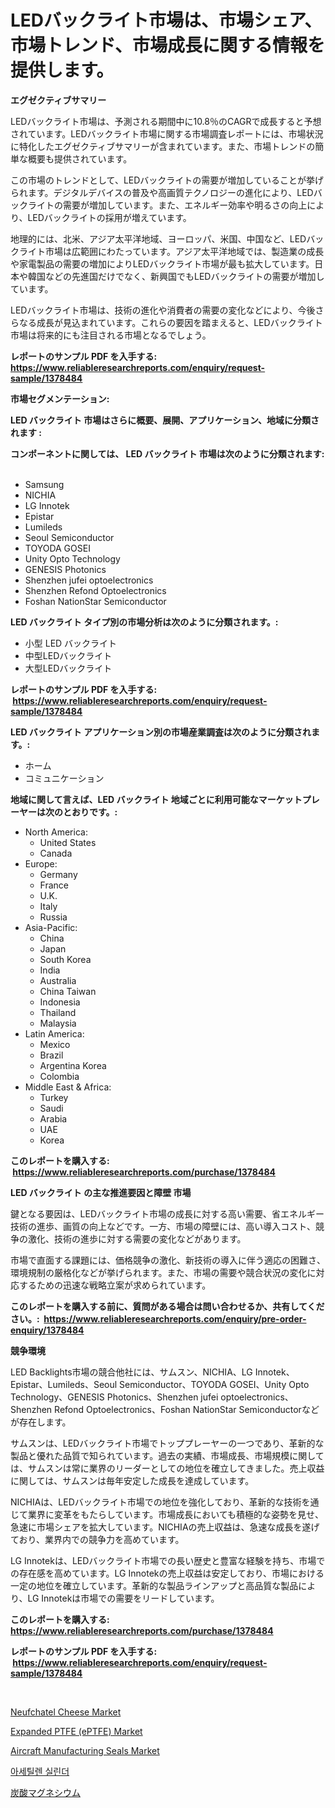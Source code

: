 <p><h1>LEDバックライト市場は、市場シェア、市場トレンド、市場成長に関する情報を提供します。</h1></p><p><strong>エグゼクティブサマリー</strong></p>
<p><p>LEDバックライト市場は、予測される期間中に10.8％のCAGRで成長すると予想されています。LEDバックライト市場に関する市場調査レポートには、市場状況に特化したエグゼクティブサマリーが含まれています。また、市場トレンドの簡単な概要も提供されています。</p><p>この市場のトレンドとして、LEDバックライトの需要が増加していることが挙げられます。デジタルデバイスの普及や高画質テクノロジーの進化により、LEDバックライトの需要が増加しています。また、エネルギー効率や明るさの向上により、LEDバックライトの採用が増えています。</p><p>地理的には、北米、アジア太平洋地域、ヨーロッパ、米国、中国など、LEDバックライト市場は広範囲にわたっています。アジア太平洋地域では、製造業の成長や家電製品の需要の増加によりLEDバックライト市場が最も拡大しています。日本や韓国などの先進国だけでなく、新興国でもLEDバックライトの需要が増加しています。</p><p>LEDバックライト市場は、技術の進化や消費者の需要の変化などにより、今後さらなる成長が見込まれています。これらの要因を踏まえると、LEDバックライト市場は将来的にも注目される市場となるでしょう。</p></p>
<p><strong>レポートのサンプル PDF を入手する: <a href="https://www.reliableresearchreports.com/enquiry/request-sample/1378484">https://www.reliableresearchreports.com/enquiry/request-sample/1378484</a></strong></p>
<p><strong>市場セグメンテーション:</strong></p>
<p><strong> LED バックライト 市場はさらに概要、展開、アプリケーション、地域に分類されます :</strong></p>
<p><strong>コンポーネントに関しては、 LED バックライト 市場は次のように分類されます: &nbsp;</strong></p>
<p><ul><li>Samsung</li><li>NICHIA</li><li>LG Innotek</li><li>Epistar</li><li>Lumileds</li><li>Seoul Semiconductor</li><li>TOYODA GOSEI</li><li>Unity Opto Technology</li><li>GENESIS Photonics</li><li>Shenzhen jufei optoelectronics</li><li>Shenzhen Refond Optoelectronics</li><li>Foshan NationStar Semiconductor</li></ul></p>
<p><strong> LED バックライト タイプ別の市場分析は次のように分類されます。:</strong></p>
<p><ul><li>小型 LED バックライト</li><li>中型LEDバックライト</li><li>大型LEDバックライト</li></ul></p>
<p><strong>レポートのサンプル PDF を入手する: &nbsp;<a href="https://www.reliableresearchreports.com/enquiry/request-sample/1378484">https://www.reliableresearchreports.com/enquiry/request-sample/1378484</a></strong></p>
<p><strong> LED バックライト アプリケーション別の市場産業調査は次のように分類されます。:</strong></p>
<p><ul><li>ホーム</li><li>コミュニケーション</li></ul></p>
<p><strong>地域に関して言えば、LED バックライト 地域ごとに利用可能なマーケットプレーヤーは次のとおりです。:</strong></p>
<p><ul>
    <li>
        North America:
        <ul>
            <li>United States</li>
            <li>Canada</li>
        </ul>
    </li>
    <li>
        Europe:
        <ul>
            <li>Germany</li>
            <li>France</li>
            <li>U.K.</li>
            <li>Italy</li>
            <li>Russia</li>
        </ul>
    </li>
    <li>
        Asia-Pacific:
        <ul>
            <li>China</li>
            <li>Japan</li>
            <li>South Korea</li>
            <li>India</li>
            <li>Australia</li>
            <li>China Taiwan</li>
            <li>Indonesia</li>
            <li>Thailand</li>
            <li>Malaysia</li>
        </ul>
    </li>
    <li>
        Latin America:
        <ul>
            <li>Mexico</li>
            <li>Brazil</li>
            <li>Argentina Korea</li>
            <li>Colombia</li>
        </ul>
    </li>
    <li>
        Middle East & Africa:
        <ul>
            <li>Turkey</li>
            <li>Saudi</li>
            <li>Arabia</li>
            <li>UAE</li>
            <li>Korea</li>
        </ul>
    </li>
    </ul></p>
<p><strong>このレポートを購入する: &nbsp;<a href="https://www.reliableresearchreports.com/purchase/1378484">https://www.reliableresearchreports.com/purchase/1378484</a></strong></p>
<p><strong>LED バックライト の主な推進要因と障壁 市場</strong></p>
<p><p>鍵となる要因は、LEDバックライト市場の成長に対する高い需要、省エネルギー技術の進歩、画質の向上などです。一方、市場の障壁には、高い導入コスト、競争の激化、技術の進歩に対する需要の変化などがあります。</p><p>市場で直面する課題には、価格競争の激化、新技術の導入に伴う適応の困難さ、環境規制の厳格化などが挙げられます。また、市場の需要や競合状況の変化に対応するための迅速な戦略立案が求められています。</p></p>
<p><strong>このレポートを購入する前に、質問がある場合は問い合わせるか、共有してください。:&nbsp; <a href="https://www.reliableresearchreports.com/enquiry/pre-order-enquiry/1378484">https://www.reliableresearchreports.com/enquiry/pre-order-enquiry/1378484</a></strong></p>
<p><strong>競争環境</strong></p>
<p><p>LED Backlights市場の競合他社には、サムスン、NICHIA、LG Innotek、Epistar、Lumileds、Seoul Semiconductor、TOYODA GOSEI、Unity Opto Technology、GENESIS Photonics、Shenzhen jufei optoelectronics、Shenzhen Refond Optoelectronics、Foshan NationStar Semiconductorなどが存在します。</p><p>サムスンは、LEDバックライト市場でトッププレーヤーの一つであり、革新的な製品と優れた品質で知られています。過去の実績、市場成長、市場規模に関しては、サムスンは常に業界のリーダーとしての地位を確立してきました。売上収益に関しては、サムスンは毎年安定した成長を達成しています。</p><p>NICHIAは、LEDバックライト市場での地位を強化しており、革新的な技術を通じて業界に変革をもたらしています。市場成長においても積極的な姿勢を見せ、急速に市場シェアを拡大しています。NICHIAの売上収益は、急速な成長を遂げており、業界内での競争力を高めています。</p><p>LG Innotekは、LEDバックライト市場での長い歴史と豊富な経験を持ち、市場での存在感を高めています。LG Innotekの売上収益は安定しており、市場における一定の地位を確立しています。革新的な製品ラインアップと高品質な製品により、LG Innotekは市場での需要をリードしています。</p></p>
<p><strong>このレポートを購入する: &nbsp; <a href="https://www.reliableresearchreports.com/purchase/1378484">https://www.reliableresearchreports.com/purchase/1378484</a></strong></p>
<p><strong>レポートのサンプル PDF を入手する: &nbsp;<a href="https://www.reliableresearchreports.com/enquiry/request-sample/1378484">https://www.reliableresearchreports.com/enquiry/request-sample/1378484</a></strong><strong></strong></p>
<p>&nbsp;</p>
<p><p><a href="https://view.publitas.com/reportprime-1/neufchatel-cheese-market-analysis-and-market-size-global-industry-overview-market-segmentation-and-forecast-2024-to-2031/">Neufchatel Cheese Market</a></p><p><a href="https://issuu.com/reportprime-2/docs/expanded-ptfe-eptfe-market-size-2030.pptx">Expanded PTFE (ePTFE) Market</a></p><p><a href="https://scarlet-rocket-c63.notion.site/Aircraft-Manufacturing-Seals-Market-Size-Share-Trends-Analysis-Report-By-Material-By-Type-By-En-f8ace81ac65c4d52bfa584d0374ba898">Aircraft Manufacturing Seals Market</a></p><p><a href="https://github.com/vsap75a286l/Market-Research-Report-List-1/blob/main/2027546265.md">아세틸렌 실린더</a></p><p><a href="https://medium.com/@kelsitorphy644/%E3%83%9E%E3%82%B0%E3%83%8D%E3%82%B7%E3%82%A6%E3%83%A0%E3%82%AB%E3%83%BC%E3%83%9C%E3%83%8D%E3%83%BC%E3%83%88%E5%B8%82%E5%A0%B4-2031%E5%B9%B4%E3%81%BE%E3%81%A7%E3%81%AE%E3%83%88%E3%83%AC%E3%83%B3%E3%83%89-%E4%BA%88%E6%B8%AC-%E7%AB%B6%E4%BA%89%E5%88%86%E6%9E%90-7d938347b6ed">炭酸マグネシウム</a></p></p>